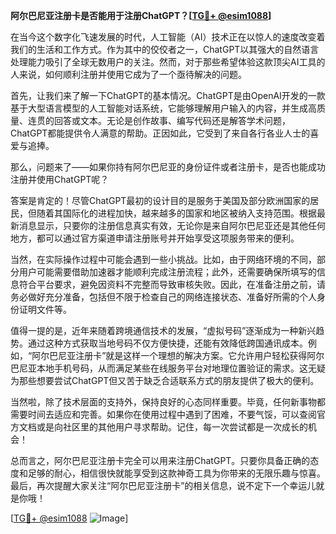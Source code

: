 **阿尔巴尼亚注册卡是否能用于注册ChatGPT？[[TG💪+ @esim1088](https://t.me/s/esim1088)]**

在当今这个数字化飞速发展的时代，人工智能（AI）技术正在以惊人的速度改变着我们的生活和工作方式。作为其中的佼佼者之一，ChatGPT以其强大的自然语言处理能力吸引了全球无数用户的关注。然而，对于那些希望体验这款顶尖AI工具的人来说，如何顺利注册并使用它成为了一个亟待解决的问题。

首先，让我们来了解一下ChatGPT的基本情况。ChatGPT是由OpenAI开发的一款基于大型语言模型的人工智能对话系统，它能够理解用户输入的内容，并生成高质量、连贯的回答或文本。无论是创作故事、编写代码还是解答学术问题，ChatGPT都能提供令人满意的帮助。正因如此，它受到了来自各行各业人士的喜爱与追捧。

那么，问题来了——如果你持有阿尔巴尼亚的身份证件或者注册卡，是否也能成功注册并使用ChatGPT呢？

答案是肯定的！尽管ChatGPT最初的设计目的是服务于美国及部分欧洲国家的居民，但随着其国际化的进程加快，越来越多的国家和地区被纳入支持范围。根据最新消息显示，只要你的注册信息真实有效，无论你是来自阿尔巴尼亚还是其他任何地方，都可以通过官方渠道申请注册账号并开始享受这项服务带来的便利。

当然，在实际操作过程中可能会遇到一些小挑战。比如，由于网络环境的不同，部分用户可能需要借助加速器才能顺利完成注册流程；此外，还需要确保所填写的信息符合平台要求，避免因资料不完整而导致审核失败。因此，在准备注册之前，请务必做好充分准备，包括但不限于检查自己的网络连接状态、准备好所需的个人身份证明文件等。

值得一提的是，近年来随着跨境通信技术的发展，“虚拟号码”逐渐成为一种新兴趋势。通过这种方式获取当地号码不仅方便快捷，还能有效降低跨国通讯成本。例如，“阿尔巴尼亚注册卡”就是这样一个理想的解决方案。它允许用户轻松获得阿尔巴尼亚本地手机号码，从而满足某些在线服务平台对地理位置验证的需求。这无疑为那些想要尝试ChatGPT但又苦于缺乏合适联系方式的朋友提供了极大的便利。

当然啦，除了技术层面的支持外，保持良好的心态同样重要。毕竟，任何新事物都需要时间去适应和完善。如果你在使用过程中遇到了困难，不要气馁，可以查阅官方文档或是向社区里的其他用户寻求帮助。记住，每一次尝试都是一次成长的机会！

总而言之，阿尔巴尼亚注册卡完全可以用来注册ChatGPT。只要你具备正确的态度和足够的耐心，相信很快就能享受到这款神奇工具为你带来的无限乐趣与惊喜。最后，再次提醒大家关注“阿尔巴尼亚注册卡”的相关信息，说不定下一个幸运儿就是你哦！

[[TG💪+ @esim1088](https://t.me/s/esim1088) ![Image](https://i.postimg.cc/4NQfJmqS/Snipaste-2025-05-13-00-14-12.png)]
